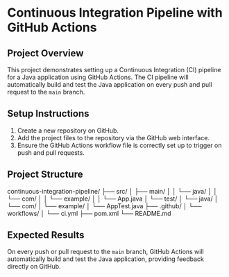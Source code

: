 # Continuous Integration Pipeline with GitHub Actions

## Project Overview

This project demonstrates setting up a Continuous Integration (CI) pipeline for a Java application using GitHub Actions. The CI pipeline will automatically build and test the Java application on every push and pull request to the `main` branch.

## Setup Instructions

1. Create a new repository on GitHub.
2. Add the project files to the repository via the GitHub web interface.
3. Ensure the GitHub Actions workflow file is correctly set up to trigger on push and pull requests.

## Project Structure

continuous-integration-pipeline/
├── src/
│ ├── main/
│ │ └── java/
│ │ └── com/
│ │ └── example/
│ │ └── App.java
│ └── test/
│ └── java/
│ └── com/
│ └── example/
│ └── AppTest.java
├── .github/
│ └── workflows/
│ └── ci.yml
├── pom.xml
└── README.md

## Expected Results

On every push or pull request to the `main` branch, GitHub Actions will automatically build and test the Java application, providing feedback directly on GitHub.
